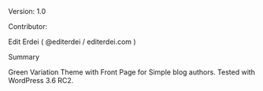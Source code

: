Version: 1.0

Contributor:

Edit Erdei ( @editerdei / editerdei.com )

Summary

Green Variation Theme with Front Page for Simple blog authors.
Tested with WordPress 3.6 RC2.
